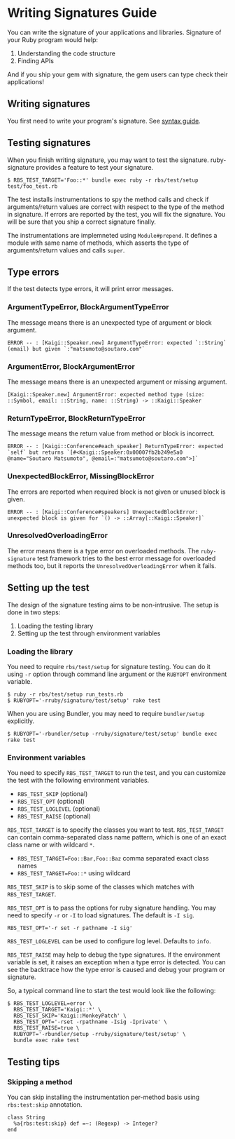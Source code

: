 # Writing Signatures Guide

You can write the signature of your applications and libraries.
Signature of your Ruby program would help:

1. Understanding the code structure
2. Finding APIs

And if you ship your gem with signature, the gem users can type check their applications!

## Writing signatures

You first need to write your program's signature.
See [syntax guide](syntax.md).

## Testing signatures

When you finish writing signature, you may want to test the signature.
ruby-signature provides a feature to test your signature.

```
$ RBS_TEST_TARGET='Foo::*' bundle exec ruby -r rbs/test/setup test/foo_test.rb
```

The test installs instrumentations to spy the method calls and check if arguments/return values are correct with respect to the type of the method in signature.
If errors are reported by the test, you will fix the signature.
You will be sure that you ship a correct signature finally.

The instrumentations are implemneted using `Module#prepend`.
It defines a module with same name of methods, which asserts the type of arguments/return values and calls `super`.

## Type errors

If the test detects type errors, it will print error messages.

### ArgumentTypeError, BlockArgumentTypeError

The message means there is an unexpected type of argument or block argument.

```
ERROR -- : [Kaigi::Speaker.new] ArgumentTypeError: expected `::String` (email) but given `:"matsumoto@soutaro.com"`
```

### ArgumentError, BlockArgumentError

The message means there is an unexpected argument or missing argument.

```
[Kaigi::Speaker.new] ArgumentError: expected method type (size: ::Symbol, email: ::String, name: ::String) -> ::Kaigi::Speaker
```

### ReturnTypeError, BlockReturnTypeError

The message means the return value from method or block is incorrect.

```
ERROR -- : [Kaigi::Conference#each_speaker] ReturnTypeError: expected `self` but returns `[#<Kaigi::Speaker:0x00007fb2b249e5a0 @name="Soutaro Matsumoto", @email=:"matsumoto@soutaro.com">]`
```

### UnexpectedBlockError, MissingBlockError

The errors are reported when required block is not given or unused block is given.

```
ERROR -- : [Kaigi::Conference#speakers] UnexpectedBlockError: unexpected block is given for `() -> ::Array[::Kaigi::Speaker]`
```

### UnresolvedOverloadingError

The error means there is a type error on overloaded methods.
The `ruby-signature` test framework tries to the best error message for overloaded methods too, but it reports the `UnresolvedOverloadingError` when it fails.

## Setting up the test

The design of the signature testing aims to be non-intrusive. The setup is done in two steps:

1. Loading the testing library
2. Setting up the test through environment variables

### Loading the library

You need to require `rbs/test/setup` for signature testing.
You can do it using `-r` option through command line argument or the `RUBYOPT` environment variable.

```
$ ruby -r rbs/test/setup run_tests.rb
$ RUBYOPT='-rruby/signature/test/setup' rake test
```

When you are using Bundler, you may need to require `bundler/setup` explicitly.

```
$ RUBYOPT='-rbundler/setup -rruby/signature/test/setup' bundle exec rake test
```

### Environment variables

You need to specify `RBS_TEST_TARGET` to run the test, and you can customize the test with the following environment variables.

- `RBS_TEST_SKIP` (optional)
- `RBS_TEST_OPT` (optional)
- `RBS_TEST_LOGLEVEL` (optional)
- `RBS_TEST_RAISE` (optional)

`RBS_TEST_TARGET` is to specify the classes you want to test. `RBS_TEST_TARGET` can contain comma-separated class name pattern, which is one of an exact class name or with wildcard `*`.

- `RBS_TEST_TARGET=Foo::Bar,Foo::Baz` comma separated exact class names
- `RBS_TEST_TARGET=Foo::*` using wildcard

`RBS_TEST_SKIP` is to skip some of the classes which matches with `RBS_TEST_TARGET`.

`RBS_TEST_OPT` is to pass the options for ruby signature handling.
You may need to specify `-r` or `-I` to load signatures.
The default is `-I sig`.

```
RBS_TEST_OPT='-r set -r pathname -I sig'
```

`RBS_TEST_LOGLEVEL` can be used to configure log level. Defaults to `info`.

`RBS_TEST_RAISE` may help to debug the type signatures.
If the environment variable is set, it raises an exception when a type error is detected.
You can see the backtrace how the type error is caused and debug your program or signature.

So, a typical command line to start the test would look like the following:

```
$ RBS_TEST_LOGLEVEL=error \
  RBS_TEST_TARGET='Kaigi::*' \
  RBS_TEST_SKIP='Kaigi::MonkeyPatch' \
  RBS_TEST_OPT='-rset -rpathname -Isig -Iprivate' \
  RBS_TEST_RAISE=true \
  RUBYOPT='-rbundler/setup -rruby/signature/test/setup' \
  bundle exec rake test
```

## Testing tips

### Skipping a method

You can skip installing the instrumentation per-method basis using `rbs:test:skip` annotation.

```
class String
  %a{rbs:test:skip} def =~: (Regexp) -> Integer?
end
```

